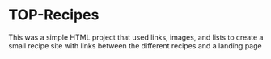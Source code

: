 # TOP-Recipes
This was a simple HTML project that used links, images, and lists to create a small recipe site with links between the different recipes and a landing page 